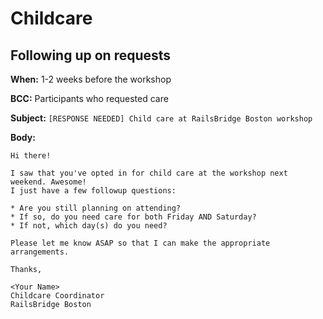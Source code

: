 # Childcare

## Following up on requests

**When:** 1-2 weeks before the workshop

**BCC:** Participants who requested care

**Subject:** `[RESPONSE NEEDED] Child care at RailsBridge Boston workshop`

**Body:**

```
Hi there!

I saw that you've opted in for child care at the workshop next weekend. Awesome!
I just have a few followup questions:

* Are you still planning on attending?
* If so, do you need care for both Friday AND Saturday?
* If not, which day(s) do you need?

Please let me know ASAP so that I can make the appropriate arrangements.

Thanks,

<Your Name>
Childcare Coordinator
RailsBridge Boston
```
